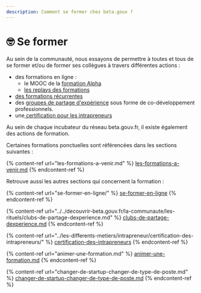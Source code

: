 ```yaml
---
description: Comment se former chez beta.gouv ?
---
```


# 🤓 Se former

Au sein de la communauté, nous essayons de permettre à toutes et tous de se former et/ou de former ses collègues à travers différentes actions :

* des formations en ligne :
  * le MOOC de la [formation Alpha](https://beta.gouv.fr/alpha/mooc)
  * [les replays des formations](https://tube.numerique.gouv.fr/c/animation_beta/videos)
* [des formations récurrentes](les-formations-a-venir.md)
* des [groupes de partage d'expérience](../../decouvrir-beta.gouv.fr/la-communaute/les-rituels/clubs-de-partage-dexperience.md) sous forme de co-développement professionnels.
* une[ certification pour les intrapreneurs](../les-differents-metiers/intrapreneur/certification-des-intrapreneurs/)

Au sein de chaque incubateur du réseau beta.gouv.fr, il existe également des actions de formation.

Certaines formations ponctuelles sont référencées dans les sections suivantes :

{% content-ref url="les-formations-a-venir.md" %}
[les-formations-a-venir.md](les-formations-a-venir.md)
{% endcontent-ref %}

Retrouve aussi les autres sections qui concernent la formation :

{% content-ref url="se-former-en-ligne/" %}
[se-former-en-ligne](se-former-en-ligne/)
{% endcontent-ref %}

{% content-ref url="../../decouvrir-beta.gouv.fr/la-communaute/les-rituels/clubs-de-partage-dexperience.md" %}
[clubs-de-partage-dexperience.md](../../decouvrir-beta.gouv.fr/la-communaute/les-rituels/clubs-de-partage-dexperience.md)
{% endcontent-ref %}

{% content-ref url="../les-differents-metiers/intrapreneur/certification-des-intrapreneurs/" %}
[certification-des-intrapreneurs](../les-differents-metiers/intrapreneur/certification-des-intrapreneurs/)
{% endcontent-ref %}

{% content-ref url="animer-une-formation.md" %}
[animer-une-formation.md](animer-une-formation.md)
{% endcontent-ref %}

{% content-ref url="changer-de-startup-changer-de-type-de-poste.md" %}
[changer-de-startup-changer-de-type-de-poste.md](changer-de-startup-changer-de-type-de-poste.md)
{% endcontent-ref %}
